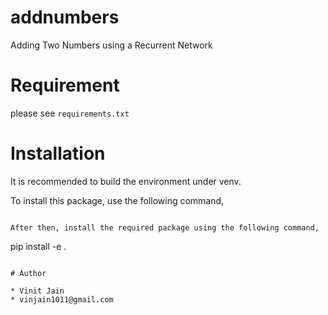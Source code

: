 # addnumbers
Adding Two Numbers using a Recurrent Network

# Requirement
please see `requirements.txt`

# Installation
It is recommended to build the environment under venv.

To install this package, use the following command,

```

After then, install the required package using the following command,

```
pip install -e .
```

# Author

* Vinit Jain
* vinjain1011@gmail.com

